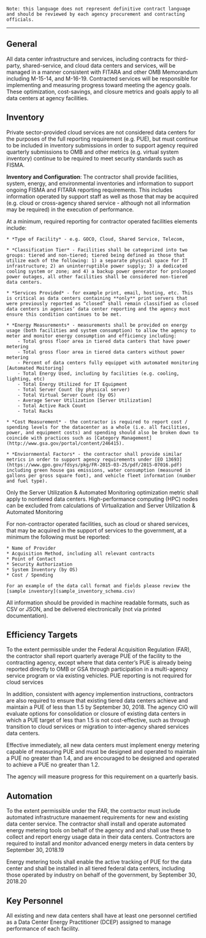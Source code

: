 ```
Note: this language does not represent definitive contract language 
and should be reviewed by each agency procurement and contracting officials.
```

--------------------------------------------------------

## General

All data center infrastructure and services, including contracts for third-party, shared-service, and cloud data centers and services, will be managed in a manner consistent with FITARA and other OMB Memorandum including M-15-14, and M-16-19. Contracted services will be responsible for implementing and measuring progress toward meeting the agency goals. These optimization, cost-savings, and closure metrics and goals apply to all data centers at agency facilities.

## Inventory

Private sector-provided cloud services are not considered data centers for the purposes of the full reporting requirement (e.g. PUE), but must continue to be included in inventory submissions in order to support agency required quarterly submissions to OMB and other metrics (e.g. virtual system inventory) continue to be required to meet security standards such as FISMA.

**Inventory and Configuration**: The contractor shall provide facilities, system, energy, and environmental inventories and information to support ongoing FISMA and FITARA reporting requirements. This includes information operated by support staff as well as those that may be acquired (e.g. cloud or cross-agency shared service - although not all information may be required) in the execution of performance. 

At a minimum, required reporting for contractor operated facilities elements include:

    * *Type of Facility* - e.g. GOCO, Cloud, Shared Service, Telecom, 

    * *Classification Tier* - Facilities shall be categorized into two groups: tiered and non-tiered; tiered being defined as those that utilize each of the following: 1) a separate physical space for IT infrastructure; 2) an uninterruptible power supply; 3) a dedicated cooling system or zone; and 4) a backup power generator for prolonged power outages, all other facilities shall be considered non-tiered data centers.

    * *Services Provided* - for example print, email, hosting, etc. This is critical as data centers containing **only** print servers that were previously reported as “closed” shall remain classified as closed data centers in agencies’ data center reporting and the agency must ensure this condition continues to be met. 

    * *Energy Measurements* - measurements shall be provided on energy usage (both facilities and system consumption) to allow the agency to meter and monitor energy consumption and efficiency including:
        - Total gross floor area in tiered data canters that have power metering
        - Total gross floor area in tiered data canters without power metering
        - Percent of data centers fully equippet with automated monitoring [Automated Moitoring]
        - Total Energy Used, including by facilities (e.g. cooling, lighting, etc)
        - Total Energy Utilized for IT Equipment
        - Total Server Count (by physical server)
        - Total Virtual Server Count (by OS)
        - Average Server Utilization [Server Utilization]
        - Total Active Rack Count
        - Total Racks

    * *Cost Measurement* - the contractor is required to report cost / spending levels for the datacenter as a whole (i.e. all facilities, power, and equipment costs) and spending should also be broken down to coincide with practices such as [Category Management](http://www.gsa.gov/portal/content/246415).

    * *Enviornmental Factors* - the contractor shall provide similar metrics in order to support agency requirements under [EO 13693](https://www.gpo.gov/fdsys/pkg/FR-2015-03-25/pdf/2015-07016.pdf) including green house gas emissions, water consumption (measured in gallons per gross square foot), and vehicle fleet information (number and fuel type).

Only the Server Utilization & Automated Monitoring optimization metric shall apply to nontiered data centers. High-performance computing (HPC) nodes can be excluded from calculations of Virtualization and Server Utilization & Automated Monitoring

For non-contractor operated facilities, such as cloud or shared services, that may be acquired in the support of services to the government, at a minimum the following must be reported:

    * Name of Provider
    * Acquisition Method, including all relevant contracts
    * Point of Contact
    * Security Authorization
    * System Inventory (by OS)
    * Cost / Spending

    For an example of the data call format and fields please review the [sample inventory](sample_inventory_schema.csv)

All information should be provided in machine readable formats, such as CSV or JSON, and be delivered electronically (not via printed documentation).

## Efficiency Targets

To the extent permissible under the Federal Acquisition Regulation (FAR), the contractor shall report quarterly average PUE of the facility to the contracting agency, except where that data center’s PUE is already being reported directly to OMB or GSA through participation in a multi-agency service program or via existing vehicles. PUE reporting is not required for cloud services

In addition, consistent with agency implemention instructions, contractors are also required to ensure that existing tiered data centers achieve and maintain a PUE of less than 1.5 by September 30, 2018. The agency CIO will evaluate options for consolidation or closure of existing data centers in which a PUE target of less than 1.5 is not cost-effective, such as through transition to cloud services or migration to inter-agency shared services data centers.

Effective immediately, all new data centers must implement energy metering capable of measuring PUE and must be designed and operated to maintain a PUE no greater than 1.4, and are encouraged to be designed and operated to achieve a PUE no greater than 1.2.

The agency will measure progress for this requirement on a quarterly basis. 

## Automation

To the extent permissible under the FAR, the contractor must include automated infrastructure manaement requirements for new and existing data center service. The contractor shall install and operate automated energy metering tools on behalf of the agency and and shall use these to collect and report energy usage data in their data centers. Contractors are required to install and monitor advanced energy meters in data centers by September 30, 2018.19

Energy metering tools shall enable the active tracking of PUE for the data center and shall be installed in all tiered federal data centers, including those operated by industry on behalf of the government, by September 30, 2018.20 

## Key Personnel

All existing and new data centers shall have at least one personnel certified as a Data Center Energy Practitioner (DCEP) assigned to manage performance of each facility.
